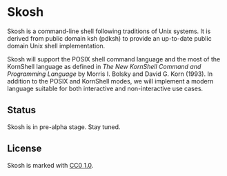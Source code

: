 # Skosh

Skosh is a command-line shell following traditions of Unix systems.
It is derived from public domain ksh (pdksh) to provide an up-to-date public
domain Unix shell implementation.

Skosh will support the POSIX shell command language and the most of the
KornShell language as defined in *The New KornShell Command and Programming
Language* by Morris I. Bolsky and David G. Korn (1993).
In addition to the POSIX and KornShell modes, we will implement a modern
language suitable for both interactive and non-interactive use cases.

## Status

Skosh is in pre-alpha stage. Stay tuned.

## License

Skosh is marked with [CC0 1.0].

[CC0 1.0]: https://creativecommons.org/publicdomain/zero/1.0/
